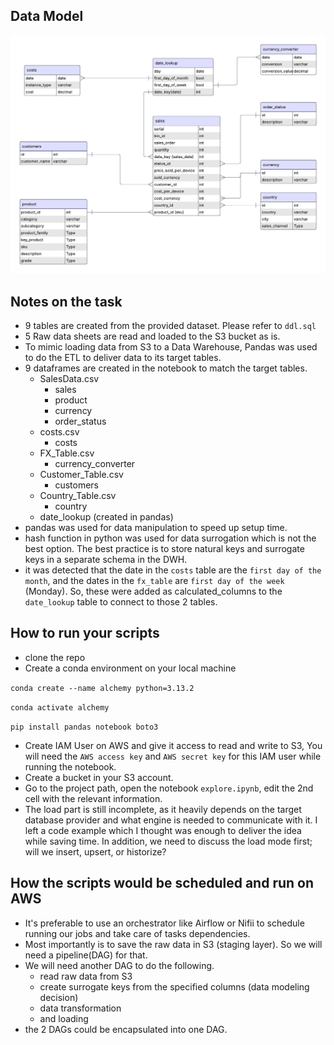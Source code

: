 ## Data Model
![Data Model](model.png)

## Notes on the task
- 9 tables are created from the provided dataset. Please refer to `ddl.sql`
- 5 Raw data sheets are read and loaded to the S3 bucket as is.
- To mimic loading data from S3 to a Data Warehouse, Pandas was used to do the ETL to deliver data to its target tables.
- 9 dataframes are created in the notebook to match the target tables.
  - SalesData.csv
    - sales
    - product
    - currency
    - order_status
  - costs.csv
    - costs
  - FX_Table.csv
    - currency_converter
  - Customer_Table.csv
    - customers
  - Country_Table.csv
    - country
  - date_lookup (created in pandas)
- pandas was used for data manipulation to speed up setup time.
- hash function in python was used for data surrogation which is not the best option. The best practice is to store natural keys and surrogate keys in a separate schema in the DWH.
- it was detected that the date in the `costs` table are the `first day of the month`, and the dates in the `fx_table` are `first day of the week` (Monday). So, these were added as calculated_columns to the `date_lookup` table to connect to those 2 tables. 

## How to run your scripts
- clone the repo
- Create a conda environment on your local machine

`conda create --name alchemy python=3.13.2`

`conda activate alchemy`

`pip install pandas notebook boto3`

- Create IAM User on AWS and give it access to read and write to S3, You will need the `AWS access key` and `AWS secret key` for this IAM user while running the notebook.
- Create a bucket in your S3 account.
- Go to the project path, open the notebook `explore.ipynb`, edit the 2nd cell with the relevant information.
- The load part is still incomplete, as it heavily depends on the target database provider and what engine is needed to communicate with it. I left a code example which I thought was enough to deliver the idea while saving time. In addition, we need to discuss the load mode first; will we insert, upsert, or historize?

## How the scripts would be scheduled and run on AWS
- It's preferable to use an orchestrator like Airflow or Nifii to schedule running our jobs and take care of tasks dependencies.
- Most importantly is to save the raw data in S3 (staging layer). So we will need a pipeline(DAG) for that.
- We will need another DAG to do the following. 
  - read raw data from S3
  - create surrogate keys from the specified columns (data modeling decision)
  - data transformation
  - and loading
- the 2 DAGs could be encapsulated into one DAG. 